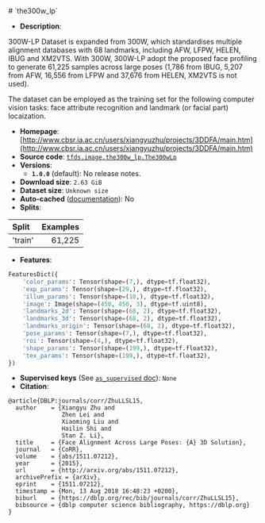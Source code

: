 <div itemscope itemtype="http://schema.org/Dataset">
  <div itemscope itemprop="includedInDataCatalog" itemtype="http://schema.org/DataCatalog">
    <meta itemprop="name" content="TensorFlow Datasets" />
  </div>
  <meta itemprop="name" content="the300w_lp" />
  <meta itemprop="description" content="300W-LP Dataset is expanded from 300W, which standardises multiple alignment databases with 68 landmarks, including AFW, LFPW, HELEN, IBUG and XM2VTS. With 300W, 300W-LP adopt the proposed face profiling to generate 61,225 samples across large poses (1,786 from IBUG, 5,207 from AFW, 16,556 from LFPW and 37,676 from HELEN, XM2VTS is not used).&#10;&#10;The dataset can be employed as the training set for the following computer vision tasks: face attribute recognition and landmark (or facial part) locaization.&#10;&#10;&#10;To use this dataset:&#10;&#10;```python&#10;import tensorflow_datasets as tfds&#10;&#10;ds = tfds.load(&#x27;the300w_lp&#x27;, split=&#x27;train&#x27;)&#10;for ex in ds.take(4):&#10;  print(ex)&#10;```&#10;&#10;See [the guide](https://www.tensorflow.org/datasets/overview) for more&#10;informations on [tensorflow_datasets](https://www.tensorflow.org/datasets).&#10;&#10;" />
  <meta itemprop="url" content="https://www.tensorflow.org/datasets/catalog/the300w_lp" />
  <meta itemprop="sameAs" content="http://www.cbsr.ia.ac.cn/users/xiangyuzhu/projects/3DDFA/main.htm" />
  <meta itemprop="citation" content="@article{DBLP:journals/corr/ZhuLLSL15,&#10;  author    = {Xiangyu Zhu and&#10;               Zhen Lei and&#10;               Xiaoming Liu and&#10;               Hailin Shi and&#10;               Stan Z. Li},&#10;  title     = {Face Alignment Across Large Poses: {A} 3D Solution},&#10;  journal   = {CoRR},&#10;  volume    = {abs/1511.07212},&#10;  year      = {2015},&#10;  url       = {http://arxiv.org/abs/1511.07212},&#10;  archivePrefix = {arXiv},&#10;  eprint    = {1511.07212},&#10;  timestamp = {Mon, 13 Aug 2018 16:48:23 +0200},&#10;  biburl    = {https://dblp.org/rec/bib/journals/corr/ZhuLLSL15},&#10;  bibsource = {dblp computer science bibliography, https://dblp.org}&#10;}&#10;" />
</div>
# `the300w_lp`

*   **Description**:

300W-LP Dataset is expanded from 300W, which standardises multiple alignment
databases with 68 landmarks, including AFW, LFPW, HELEN, IBUG and XM2VTS. With
300W, 300W-LP adopt the proposed face profiling to generate 61,225 samples
across large poses (1,786 from IBUG, 5,207 from AFW, 16,556 from LFPW and 37,676
from HELEN, XM2VTS is not used).

The dataset can be employed as the training set for the following computer
vision tasks: face attribute recognition and landmark (or facial part)
locaization.

*   **Homepage**:
    [http://www.cbsr.ia.ac.cn/users/xiangyuzhu/projects/3DDFA/main.htm](http://www.cbsr.ia.ac.cn/users/xiangyuzhu/projects/3DDFA/main.htm)
*   **Source code**:
    [`tfds.image.the300w_lp.The300wLp`](https://github.com/tensorflow/datasets/tree/master/tensorflow_datasets/image/the300w_lp.py)
*   **Versions**:
    *   **`1.0.0`** (default): No release notes.
*   **Download size**: `2.63 GiB`
*   **Dataset size**: `Unknown size`
*   **Auto-cached**
    ([documentation](https://www.tensorflow.org/datasets/performances#auto-caching)):
    No
*   **Splits**:

Split   | Examples
:------ | -------:
'train' | 61,225

*   **Features**:

```python
FeaturesDict({
    'color_params': Tensor(shape=(7,), dtype=tf.float32),
    'exp_params': Tensor(shape=(29,), dtype=tf.float32),
    'illum_params': Tensor(shape=(10,), dtype=tf.float32),
    'image': Image(shape=(450, 450, 3), dtype=tf.uint8),
    'landmarks_2d': Tensor(shape=(68, 2), dtype=tf.float32),
    'landmarks_3d': Tensor(shape=(68, 2), dtype=tf.float32),
    'landmarks_origin': Tensor(shape=(68, 2), dtype=tf.float32),
    'pose_params': Tensor(shape=(7,), dtype=tf.float32),
    'roi': Tensor(shape=(4,), dtype=tf.float32),
    'shape_params': Tensor(shape=(199,), dtype=tf.float32),
    'tex_params': Tensor(shape=(199,), dtype=tf.float32),
})
```
*   **Supervised keys** (See
    [`as_supervised` doc](https://www.tensorflow.org/datasets/api_docs/python/tfds/load#args)):
    `None`
*   **Citation**:

```
@article{DBLP:journals/corr/ZhuLLSL15,
  author    = {Xiangyu Zhu and
               Zhen Lei and
               Xiaoming Liu and
               Hailin Shi and
               Stan Z. Li},
  title     = {Face Alignment Across Large Poses: {A} 3D Solution},
  journal   = {CoRR},
  volume    = {abs/1511.07212},
  year      = {2015},
  url       = {http://arxiv.org/abs/1511.07212},
  archivePrefix = {arXiv},
  eprint    = {1511.07212},
  timestamp = {Mon, 13 Aug 2018 16:48:23 +0200},
  biburl    = {https://dblp.org/rec/bib/journals/corr/ZhuLLSL15},
  bibsource = {dblp computer science bibliography, https://dblp.org}
}
```
